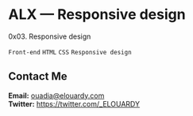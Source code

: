# ALX — Responsive design

0x03. Responsive design

`Front-end`
`HTML`
`CSS`
`Responsive design`

## Contact Me

**Email:** ouadia@elouardy.com \
**Twitter:** https://twitter.com/_ELOUARDY
